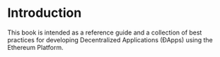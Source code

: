 # Introduction

This book is intended as a reference guide and a collection of best practices for developing Decentralized Applications (ÐApps) using the Ethereum Platform.
